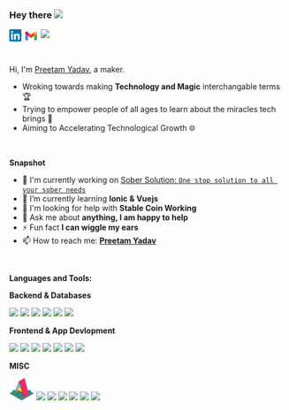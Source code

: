### Hey there <img src="https://media.giphy.com/media/hvRJCLFzcasrR4ia7z/giphy.gif" width="25px">


<a href="https://www.linkedin.com/in/preetam-yadav/">
  <img align="left" alt="Preetam's LinkedIN" width="22px" src="assets/linkedin.svg" />
</a>

<a href="mailto:preetamherald@gmail.com">
  <img align="left" alt="Preetam's Email" width="35px" src="assets/Gmail.svg" />
</a>

![](https://visitor-badge.glitch.me/badge?page_id=preetamherald.preetamherald)

<br />


Hi, I'm [Preetam Yadav](https://github.com/preetamherald), a maker.

- Wroking towards making **Technology and Magic** interchangable terms 🏆
- Trying to empower people of all ages to learn about the miracles tech brings 🌟
- Aiming to Accelerating Technological Growth 🌐

<br />


**Snapshot**

- 🔭 I'm currently working on [Sober Solution: `One stop solution to all your sober needs`](https://github.com/preetamherald/sober-solution)
- 🌱 I’m currently learning **Ionic & Vuejs**
- 🤝 I'm looking for help with **Stable Coin Working** 
- 💬 Ask me about **anything, I am happy to help** 
- ⚡ Fun fact **I can wiggle my ears**
- 📫 How to reach me: **[Preetam Yadav](https://www.linkedin.com/in/preetam-yadav/)**

<br />

**Languages and Tools:**  


**Backend & Databases**<br />

<img height="40" src="https://cdn.svgporn.com/logos/python.svg">
<img height="40" src="https://cdn.svgporn.com/logos/django.svg">
<img height="40" src="https://miro.medium.com/max/599/1*uHzooF1EtgcKn9_XiSST4w.png">
<img height="40" src="https://cdn.svgporn.com/logos/postgresql.svg">
<img height="40" src="https://cdn.svgporn.com/logos/flask.svg">
<img height="40" src="https://cdn.svgporn.com/logos/firebase.svg">


**Frontend & App Devlopment**<br />

<img height="40" src="https://cdn.svgporn.com/logos/html-5.svg">
<img height="40" src="https://cdn.svgporn.com/logos/css-3.svg">
<img height="40" src="https://cdn.svgporn.com/logos/javascript.svg">
<img height="40" src="https://cdn.svgporn.com/logos/typescript-icon.svg">
<img height="40" src="https://cdn.svgporn.com/logos/vue.svg">
<img height="40" src="https://cdn.svgporn.com/logos/ionic.svg">
<img height="40" src="https://cdn.svgporn.com/logos/bootstrap.svg">


**MISC**<br />

<img height="40" src="assets/aframe.png">
<img height="40" src="https://keras.io/img/logo.png">
<img height="40" src="https://cdn.svgporn.com/logos/arduino.svg">
<img height="40" src="https://cdn.svgporn.com/logos/raspberry-pi.svg">
<img height="40" src="https://cdn.svgporn.com/logos/unity.svg">
<img height="40" src="https://cdn.svgporn.com/logos/heroku.svg">
<img height="40" src="https://cdn.svgporn.com/logos/aws.svg">